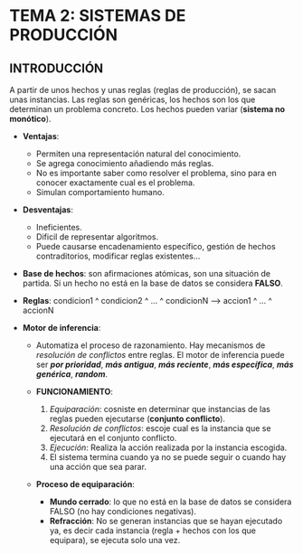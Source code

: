 # TEMA 2: SISTEMAS DE PRODUCCIÓN
## INTRODUCCIÓN
A partir de unos hechos y unas reglas (reglas de producción), se sacan unas instancias.
Las reglas son genéricas, los hechos son los que determinan un problema concreto. Los hechos pueden variar (**sistema no monótico**).

* **Ventajas**:
  * Permiten una representación natural del conocimiento.
  * Se agrega conocimiento añadiendo más reglas.
  * No es importante saber como resolver el problema, sino para en conocer exactamente cual es el problema.
  * Simulan comportamiento humano.

* **Desventajas**:
  * Ineficientes.
  * Dificil de representar algoritmos.
  * Puede causarse encadenamiento específico, gestión de hechos contraditorios, modificar reglas existentes...

* **Base de hechos**: son afirmaciones atómicas, son una situación de partida. Si un hecho no está en la base de datos se considera **FALSO**.

* **Reglas**: condicion1 ^ condicion2 ^ ... ^ condicionN --> accion1 ^ ... ^ accionN

* **Motor de inferencia**:
  * Automatiza el proceso de razonamiento. Hay mecanismos de *resolución de conflictos* entre reglas. El motor de inferencia puede ser ***por prioridad***, ***más antigua***, ***más reciente***, ***más específica***, ***más genérica***, ***random***.
  * **FUNCIONAMIENTO**:
    1. *Equiparación*: cosniste en determinar que instancias de las reglas pueden ejecutarse (**conjunto conflicto**).
    2. *Resolución de conflictos*: escoje cual es la instancia que se ejecutará en el conjunto conflicto.
    3. *Ejecución*: Realiza la acción realizada por la instancia escogida.
    3. El sistema termina cuando ya no se puede seguir o cuando hay una acción que sea parar.

  * **Proceso de equiparación**:
    * **Mundo cerrado**: lo que no está en la base de datos se considera FALSO (no hay condiciones negativas).
    * **Refracción**: No se generan instancias que se hayan ejecutado ya, es decir cada instancia (regla + hechos con los que equipara), se ejecuta solo una vez.
    
